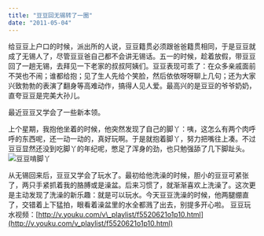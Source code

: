 ```yaml
---
title: "豆豆回无锡转了一圈"
date: "2011-05-04"
---
```


给豆豆上户口的时候，派出所的人说，豆豆籍贯必须跟爸爸籍贯相同，于是豆豆就成了无锡人了，尽管豆豆爸自己都不会讲无锡话。五一的时候，趁着放假，带豆豆回了一趟无锡，去拜见一下老家的叔叔阿姨们。豆豆表现可乖了：在众多亲戚面前不哭也不闹；谁都给抱；见了生人先给个笑脸，然后依依呀呀聊上几句；还为大家兴致勃勃的表演了翻身等高难动作，搞得人见人爱。最高兴的是豆豆的爷爷奶奶，直夸豆豆是完美大孙儿。

最近豆豆又学会了一些新本领。

上个星期，我抱他坐着的时候，他突然发现了自己的脚丫：咦，这怎么有两个肉呼呼的东西呢，还一动一动的，真好玩啊。于是就抱着脚丫，努力把嘴往上凑。不过豆豆显然还没到吃脚丫的年纪呢，憋足了浑身的劲，也只勉强舔了几下脚趾头。![](http://ruanqizhen.wordpress.com/wp-content/uploads/2011/05/dsc01303.jpg?w=600 "豆豆啃脚丫")

从无锡回来后，豆豆又学会了玩水了。最初给他洗澡的时候，胆小的豆豆可紧张了，两只手紧抓着我的胳膊或是澡盆。后来习惯了，就渐渐喜欢上洗澡了。这次更是主动发现了洗澡的新乐趣：就是可以玩水。今天豆豆洗澡的时候，他两腿绷直了，交错着上下猛拍，眼看着澡盆里的水全都溅了出去，别提多开心啦。 豆豆玩水视频：[http://v.youku.com/v\_playlist/f5520621o1p10.html](http://v.youku.com/v_playlist/f5520621o1p10.html)

